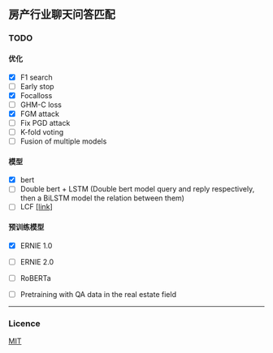 ## 房产行业聊天问答匹配

### TODO

#### 优化

- [x] F1 search
- [ ] Early stop
- [x] Focalloss
- [ ] GHM-C loss
- [x] FGM attack
- [ ] Fix PGD attack
- [ ] K-fold voting
- [ ] Fusion of multiple models

#### 模型

- [x] bert
- [ ] Double bert + LSTM (Double bert model query and reply respectively, then a BiLSTM model the relation between them)
- [ ] LCF [[link]](https://www.mdpi.com/2076-3417/9/16/3389)

#### 预训练模型

- [x] ERNIE 1.0
- [ ] ERNIE 2.0
- [ ] RoBERTa
- [ ] Pretraining with QA data in the real estate field



----------------------

### Licence

[MIT](./LICENSE)

